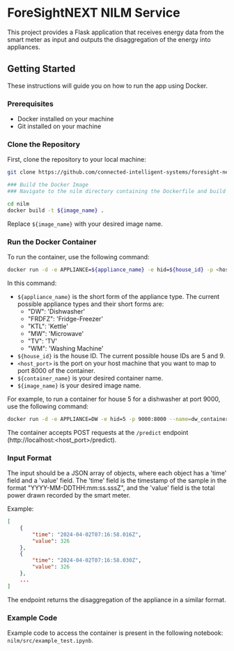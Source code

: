 
[//]: # (```markdown)
# ForeSightNEXT NILM Service

This project provides a Flask application that receives energy data from the smart meter as input and outputs the disaggregation of the energy into appliances.

## Getting Started

These instructions will guide you on how to run the app using Docker.

### Prerequisites

- Docker installed on your machine
- Git installed on your machine

### Clone the Repository

First, clone the repository to your local machine:

```bash
git clone https://github.com/connected-intelligent-systems/foresight-next-ai-services.git

### Build the Docker Image
### Navigate to the nilm directory containing the Dockerfile and build the Docker image:

cd nilm
docker build -t ${image_name} .
```

Replace `${image_name}` with your desired image name. 

### Run the Docker Container

To run the container, use the following command:

```bash
docker run -d -e APPLIANCE=${appliance_name} -e hid=${house_id} -p <host_port>:8000 --name=${container_name} ${image_name}
```

In this command:
- `${appliance_name}` is the short form of the appliance type. The current possible appliance types and their short forms are:
  - "DW": 'Dishwasher'
  - "FRDFZ": 'Fridge-Freezer'
  - "KTL": 'Kettle'
  - "MW": 'Microwave'
  - "TV": 'TV'
  - "WM": 'Washing Machine'
- `${house_id}` is the house ID. The current possible house IDs are 5 and 9.
- `<host_port>` is the port on your host machine that you want to map to port 8000 of the container.
- `${container_name}` is your desired container name.
- `${image_name}` is your desired image name.

For example, to run a container for house 5 for a dishwasher at port 9000, use the following command:

```bash
docker run -d -e APPLIANCE=DW -e hid=5 -p 9000:8000 --name=dw_container fsnext/nilm_sample
```

The container accepts POST requests at the `/predict` endpoint (http://localhost:<host_port>/predict).

### Input Format

The input should be a JSON array of objects, where each object has a 'time' field and a 'value' field. The 'time' field is the timestamp of the sample in the format "YYYY-MM-DDTHH:mm:ss.sssZ", and the 'value' field is the total power drawn recorded by the smart meter.

Example:

```json
[
    {
        "time": "2024-04-02T07:16:58.016Z",
        "value": 326
    },
    {
        "time": "2024-04-02T07:16:58.030Z",
        "value": 326
    },
    ...
]
```

The endpoint returns the disaggregation of the appliance in a similar format.

### Example Code

Example code to access the container is present in the following notebook: `nilm/src/example_test.ipynb`.